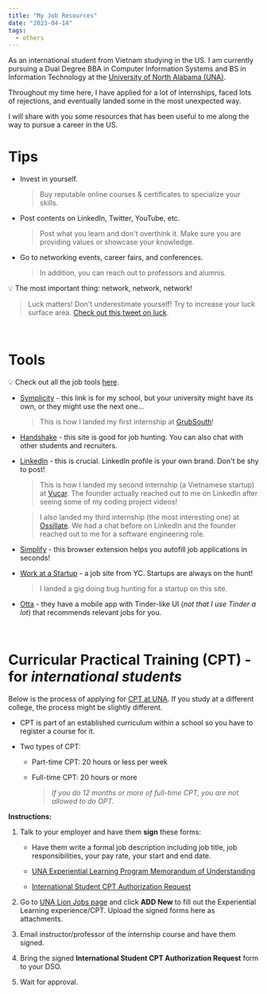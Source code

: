 ```yaml
---
title: "My Job Resources"
date: "2023-04-14"
tags:
  - others
---
```


As an international student from Vietnam studying in the US. I am currently pursuing a Dual Degree BBA in Computer Information Systems and BS in Information Technology at the [University of North Alabama (UNA)](https://www.una.edu/).

<!-- excerpt -->

Throughout my time here, I have applied for a lot of internships, faced lots of rejections, and eventually landed some in the most unexpected way.

I will share with you some resources that has been useful to me along the way to pursue a career in the US.

# Tips

- Invest in yourself.

  > Buy reputable online courses & certificates to specialize your skills.

- Post contents on LinkedIn, Twitter, YouTube, etc.

  > Post what you learn and don't overthink it. Make sure you are providing values or showcase your knowledge.

- Go to networking events, career fairs, and conferences.

  > In addition, you can reach out to professors and alumnis.

<aside>💡 The most important thing: network, network, network!</aside>

> Luck matters! Don't underestimate yourself! Try to increase your luck surface area. [Check out this tweet on luck](https://twitter.com/SahilBloom/status/1669773168154738707?s=20).

<br/>

# Tools

<aside>💡 Check out all the job tools <a href='https://nfcorange.com/job-tools/' target='_blank'>here</a>.</aside>

- [Symplicity](https://una-csm.symplicity.com/) - this link is for my school, but your university might have its own, or they might use the next one...

  > This is how I landed my first internship at [GrubSouth](https://www.grubsouth.com/)!

- [Handshake](https://joinhandshake.com/) - this site is good for job hunting. You can also chat with other students and recruiters.

- [LinkedIn](https://www.linkedin.com/) - this is crucial. LinkedIn profile is your own brand. Don't be shy to post!

  > This is how I landed my second internship (a Vietnamese startup) at [Vucar](https://www.linkedin.com/company/vucar/). The founder actually reached out to me on LinkedIn after seeing some of my coding project videos!

  > I also landed my third internship (the most interesting one) at [Ossillate](https://in.linkedin.com/company/ossillate?trk=public_profile_experience-item_profile-section-card_image-click). We had a chat before on LinkedIn and the founder reached out to me for a software engineering role.

- [Simplify](https://simplify.jobs/) - this browser extension helps you autofill job applications in seconds!

- [Work at a Startup](https://www.workatastartup.com/) - a job site from YC. Startups are always on the hunt!

  > I landed a gig doing bug hunting for a startup on this site.

- [Otta](https://otta.com/) - they have a mobile app with Tinder-like UI (_not that I use Tinder a lot_) that recommends relevant jobs for you.

<br/>

# Curricular Practical Training (CPT) - for _international students_

Below is the process of applying for [CPT at UNA](https://www.una.edu/international/international-student-services/cpt-curricular-practical-training.html). If you study at a different college, the process might be slightly different.

- CPT is part of an established curriculum within a school so you have to register a course for it.

- Two types of CPT:

  - Part-time CPT: 20 hours or less per week

  - Full-time CPT: 20 hours or more

    > _If you do 12 months or more of full-time CPT, you are not allowed to do OPT._

**Instructions:**

1. Talk to your employer and have them **sign** these forms:

   - Have them write a formal job description including job title, job responsibilities, your pay rate, your start and end date.

   - [UNA Experiential Learning Program Memorandum of Understanding](https://una.edu/career/experiential-learning/una-experential-learning-program-memorandum.pdf#Experiential%20Learning%20Application)

   - [International Student CPT Authorization Request](https://www.una.edu/international/docs-services/cpt-request-form-fillable-form.pdf)

2. Go to [UNA Lion Jobs page](https://una-csm.symplicity.com/students/index.php?mode=list&s=profile&ss=explearning) and click **ADD New** to fill out the Experiential Learning experience/CPT. Upload the signed forms here as attachments.

3. Email instructor/professor of the internship course and have them signed.

4. Bring the signed **International Student CPT Authorization Request** form to your DSO.

5. Wait for approval.
